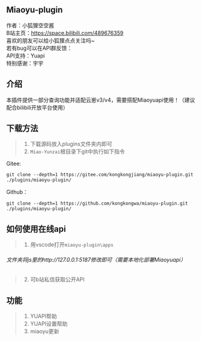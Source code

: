 ## Miaoyu-plugin
作者：小狐狸空空酱
<br> B站主页：https://space.bilibili.com/489676359
<br> 喜欢的朋友可以给小狐狸点点关注吗~
<br> 若有bug可以在API群反馈：
<br> API支持：Yuapi
<br> 特别感谢：宇宇
## 介绍
本插件提供一部分查询功能并适配云崽v3/v4，需要搭配Miaoyuapi使用！（建议配合bilibili开放平台使用）
## 下载方法
> 1. 下载源码放入plugins文件夹内即可
> 2. `Miao-Yunzai`根目录下git中执行如下指令

Gitee:
```
git clone --depth=1 https://gitee.com/kongkongjiang/miaoyu-plugin.git ./plugins/miaoyu-plugin/
```
Github：
```
git clone --depth=1 https://github.com/kongkongwa/miaoyu-plugin.git ./plugins/miaoyu-plugin/
```
## 如何使用在线api
> 1. 用vscode打开`miaoyu-plugin\apps`
###### 文件夹将js里的http://127.0.0.1:5187修改即可（需要本地化部署Miaoyuapi）
> 2. 可b站私信获取公开API
## 功能
>  1. YUAPI帮助
>  2. YUAPI设置帮助
>  3. miaoyu更新



